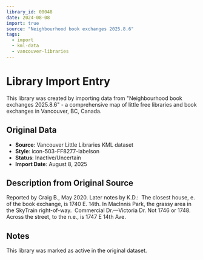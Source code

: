 ```yaml
---
library_id: 00048
date: 2024-08-08
import: true
source: "Neighbourhood book exchanges 2025.8.6"
tags:
  - import
  - kml-data
  - vancouver-libraries
---
```


# Library Import Entry

This library was created by importing data from "Neighbourhood book exchanges 2025.8.6" - a comprehensive map of little free libraries and book exchanges in Vancouver, BC, Canada.

## Original Data

- **Source**: Vancouver Little Libraries KML dataset
- **Style**: icon-503-FF8277-labelson
- **Status**: Inactive/Uncertain
- **Import Date**: August 8, 2025

## Description from Original Source

Reported by Craig B., May 2020.
Later notes by K.D.:  The closest house, e. of the book exchange, is 1740 E. 14th.
In MacInnis Park, the grassy area in the SkyTrain right-of-way.  Commercial Dr.—Victoria Dr.
Not 1746 or 1748.  
Across the street, to the n.e., is 1747 E 14th Ave.



## Notes

This library was marked as active in the original dataset.
